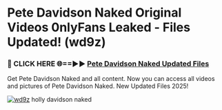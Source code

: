 # Pete Davidson Naked Original Videos 0nlyFans Leaked - Files Updated! (wd9z)

<h3>🔴 CLICK HERE 🌐==►► <a href="https://tinyurl.com/yckcrads" rel="nofollow">Pete Davidson Naked Updated Files</a></h3>

Get Pete Davidson Naked and all content. Now you can access all videos and pictures of Pete Davidson Naked. New Updated Files 2025!

[![wd9z](https://i.imgur.com/hpKpOFt.gif)](https://tinyurl.com/yckcrads)
holly davidson naked